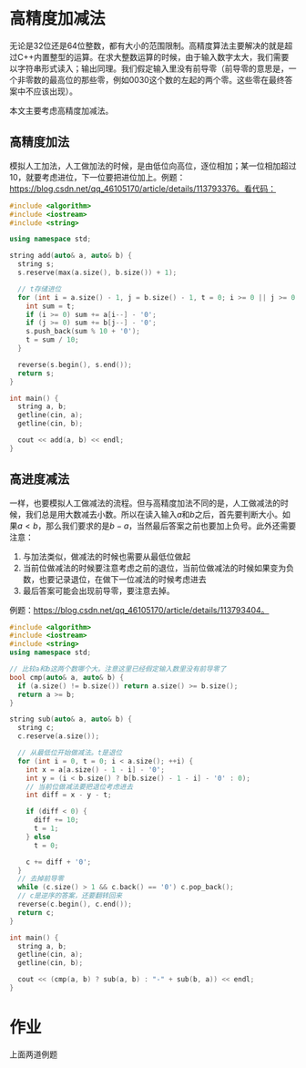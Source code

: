 # 高精度加减法



无论是32位还是64位整数，都有大小的范围限制。高精度算法主要解决的就是超过C++内置整型的运算。在求大整数运算的时候，由于输入数字太大，我们需要以字符串形式读入；输出同理。我们假定输入里没有前导零（前导零的意思是，一个非零数的最高位的那些零，例如$0030$这个数的左起的两个零。这些零在最终答案中不应该出现）。



本文主要考虑高精度加减法。



## 高精度加法

模拟人工加法，人工做加法的时候，是由低位向高位，逐位相加；某一位相加超过$10$，就要考虑进位，下一位要把进位加上。例题：https://blog.csdn.net/qq_46105170/article/details/113793376。看代码：

```cpp
#include <algorithm>
#include <iostream>
#include <string>

using namespace std;

string add(auto& a, auto& b) {
  string s;
  s.reserve(max(a.size(), b.size()) + 1);

  // t存储进位
  for (int i = a.size() - 1, j = b.size() - 1, t = 0; i >= 0 || j >= 0 || t;) {
    int sum = t;
    if (i >= 0) sum += a[i--] - '0';
    if (j >= 0) sum += b[j--] - '0';
    s.push_back(sum % 10 + '0');
    t = sum / 10;
  }

  reverse(s.begin(), s.end());
  return s;
}

int main() {
  string a, b;
  getline(cin, a);
  getline(cin, b);

  cout << add(a, b) << endl;
}
```



## 高进度减法

一样，也要模拟人工做减法的流程。但与高精度加法不同的是，人工做减法的时候，我们总是用大数减去小数。所以在读入输入$a$和$b$之后，首先要判断大小。如果$a<b$，那么我们要求的是$b-a$，当然最后答案之前也要加上负号。此外还需要注意：

1. 与加法类似，做减法的时候也需要从最低位做起
2. 当前位做减法的时候要注意考虑之前的退位，当前位做减法的时候如果变为负数，也要记录退位，在做下一位减法的时候考虑进去
3. 最后答案可能会出现前导零，要注意去掉。

例题：https://blog.csdn.net/qq_46105170/article/details/113793404。

```cpp
#include <algorithm>
#include <iostream>
#include <string>
using namespace std;

// 比较a和b这两个数哪个大。注意这里已经假定输入数里没有前导零了
bool cmp(auto& a, auto& b) {
  if (a.size() != b.size()) return a.size() >= b.size();
  return a >= b;
}

string sub(auto& a, auto& b) {
  string c;
  c.reserve(a.size());

  // 从最低位开始做减法。t是退位
  for (int i = 0, t = 0; i < a.size(); ++i) {
    int x = a[a.size() - 1 - i] - '0';
    int y = (i < b.size() ? b[b.size() - 1 - i] - '0' : 0);
    // 当前位做减法要把退位考虑进去
    int diff = x - y - t;

    if (diff < 0) {
      diff += 10;
      t = 1;
    } else
      t = 0;

    c += diff + '0';
  }
  // 去掉前导零
  while (c.size() > 1 && c.back() == '0') c.pop_back();
  // c是逆序的答案，还要翻转回来
  reverse(c.begin(), c.end());
  return c;
}

int main() {
  string a, b;
  getline(cin, a);
  getline(cin, b);

  cout << (cmp(a, b) ? sub(a, b) : "-" + sub(b, a)) << endl;
}
```

# 作业
上面两道例题
